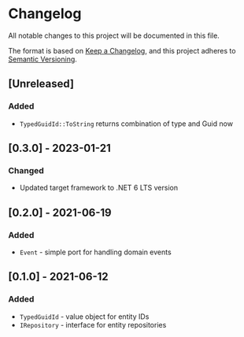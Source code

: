 # Changelog

All notable changes to this project will be documented in this file.

The format is based on [Keep a Changelog](https://keepachangelog.com/en/1.0.0/),
and this project adheres to [Semantic Versioning](https://semver.org/spec/v2.0.0.html).

## [Unreleased]
### Added
- `TypedGuidId::ToString` returns combination of type and Guid now

## [0.3.0] - 2023-01-21
### Changed
- Updated target framework to .NET 6 LTS version

## [0.2.0] - 2021-06-19
### Added
- `Event` - simple port for handling domain events

## [0.1.0] - 2021-06-12
### Added
- `TypedGuidId` - value object for entity IDs
- `IRepository` - interface for entity repositories